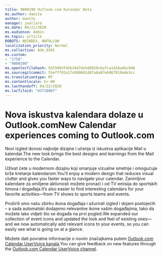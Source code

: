 ```yaml
---
title: 9000198 Outlook.com Kalendar Beta
ms.author: daeite
author: daeite
manager: joallard
ms.date: 04/21/2020
ms.audience: Admin
ms.topic: article
ROBOTS: NOINDEX, NOFOLLOW
localization_priority: Normal
ms.collection: Adm_O365
ms.custom:
- "1758"
- "9000198"
ms.openlocfilehash: 9355093f45b34d7da5d0920c6afca1438adbc940
ms.sourcegitcommit: 55eff703a17e500681d8fa6a87eb067019ade3cc
ms.translationtype: MT
ms.contentlocale: hr-HR
ms.lasthandoff: 04/22/2020
ms.locfileid: "43710867"
---
```

# <a name="new-calendar-experiences-coming-to-outlookcom"></a><span data-ttu-id="0f86f-102">Nova iskustva kalendara dolaze u Outlook.com</span><span class="sxs-lookup"><span data-stu-id="0f86f-102">New Calendar experiences coming to Outlook.com</span></span>

<span data-ttu-id="0f86f-103">Novi izgled donosi najbolje dizajne i učenja iz iskustva aplikacije Mail u kalendar.</span><span class="sxs-lookup"><span data-stu-id="0f86f-103">The new look brings the best designs and learnings from the Mail experience to the Calendar.</span></span>

<span data-ttu-id="0f86f-104">Uživat ćete u modernom dizajnu koji smanjuje vizualne smetnje i omogućuje brže kretanje kalendarom.</span><span class="sxs-lookup"><span data-stu-id="0f86f-104">You’ll enjoy a modern design that reduces visual clutter and gives you faster ways to navigate your calendar.</span></span> <span data-ttu-id="0f86f-105">Zanimljive kalendare za omiljene aktivnosti možete pronaći i od TV emisija do sportskih timova i događaja.</span><span class="sxs-lookup"><span data-stu-id="0f86f-105">It’s also easier to find interesting calendars for your favorite activities—from TV shows to sports teams and events.</span></span>

<span data-ttu-id="0f86f-106">Proširili smo našu zbirku ikona događaja i ažurirali izgled i dojam postojećih – a sada automatski dodajemo relevantne ikone vašim događajima, tako da možete lako vidjeti što se događa na prvi pogled.</span><span class="sxs-lookup"><span data-stu-id="0f86f-106">We expanded our collection of event icons and updated the look and feel of existing ones—and we now automatically add relevant icons to your events, so you can easily see what is going on at a glance.</span></span>

<span data-ttu-id="0f86f-107">Možete dati povratne informacije o novim značajkama putem [Outlook.com Calendar UserVoice kanala](https://go.microsoft.com/fwlink/?linkid=2103075).</span><span class="sxs-lookup"><span data-stu-id="0f86f-107">You can give feedback on new features through the [Outlook.com Calendar UserVoice channel](https://go.microsoft.com/fwlink/?linkid=2103075).</span></span>